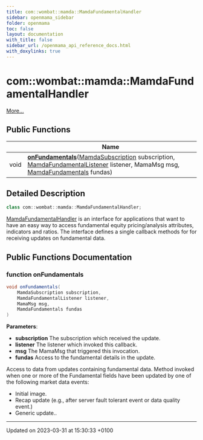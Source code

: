 ```yaml
---
title: com::wombat::mamda::MamdaFundamentalHandler
sidebar: openmama_sidebar
folder: openmama
toc: false
layout: documentation
with_title: false
sidebar_url: /openmama_api_reference_docs.html
with_doxylinks: true
---
```


# com::wombat::mamda::MamdaFundamentalHandler



 [More...](#detailed-description)

## Public Functions

|                | Name           |
| -------------- | -------------- |
| void | **[onFundamentals](interfacecom_1_1wombat_1_1mamda_1_1MamdaFundamentalHandler.html#function-onfundamentals)**([MamdaSubscription](classcom_1_1wombat_1_1mamda_1_1MamdaSubscription.html) subscription, [MamdaFundamentalListener](classcom_1_1wombat_1_1mamda_1_1MamdaFundamentalListener.html) listener, MamaMsg msg, [MamdaFundamentals](interfacecom_1_1wombat_1_1mamda_1_1MamdaFundamentals.html) fundas) |

## Detailed Description

```java
class com::wombat::mamda::MamdaFundamentalHandler;
```


[MamdaFundamentalHandler](interfacecom_1_1wombat_1_1mamda_1_1MamdaFundamentalHandler.html) is an interface for applications that want to have an easy way to access fundamental equity pricing/analysis attributes, indicators and ratios. The interface defines a single callback methods for for receiving updates on fundamental data. 

## Public Functions Documentation

### function onFundamentals

```java
void onFundamentals(
    MamdaSubscription subscription,
    MamdaFundamentalListener listener,
    MamaMsg msg,
    MamdaFundamentals fundas
)
```


**Parameters**: 

  * **subscription** The subscription which received the update. 
  * **listener** The listener which invoked this callback. 
  * **msg** The MamaMsg that triggered this invocation. 
  * **fundas** Access to the fundamental details in the update. 


Access to data from updates containing fundamental data. Method invoked when one or more of the Fundamental fields have been updated by one of the following market data events:

* Initial image.
* Recap update (e.g., after server fault tolerant event or data quality event.)
* Generic update..


-------------------------------

Updated on 2023-03-31 at 15:30:33 +0100